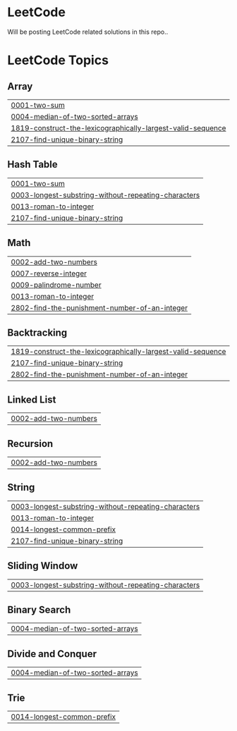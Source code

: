 # LeetCode
Will be posting LeetCode related solutions in this repo..

<!---LeetCode Topics Start-->
# LeetCode Topics
## Array
|  |
| ------- |
| [0001-two-sum](https://github.com/Narind1/LeetCode/tree/master/0001-two-sum) |
| [0004-median-of-two-sorted-arrays](https://github.com/Narind1/LeetCode/tree/master/0004-median-of-two-sorted-arrays) |
| [1819-construct-the-lexicographically-largest-valid-sequence](https://github.com/Narind1/LeetCode/tree/master/1819-construct-the-lexicographically-largest-valid-sequence) |
| [2107-find-unique-binary-string](https://github.com/Narind1/LeetCode/tree/master/2107-find-unique-binary-string) |
## Hash Table
|  |
| ------- |
| [0001-two-sum](https://github.com/Narind1/LeetCode/tree/master/0001-two-sum) |
| [0003-longest-substring-without-repeating-characters](https://github.com/Narind1/LeetCode/tree/master/0003-longest-substring-without-repeating-characters) |
| [0013-roman-to-integer](https://github.com/Narind1/LeetCode/tree/master/0013-roman-to-integer) |
| [2107-find-unique-binary-string](https://github.com/Narind1/LeetCode/tree/master/2107-find-unique-binary-string) |
## Math
|  |
| ------- |
| [0002-add-two-numbers](https://github.com/Narind1/LeetCode/tree/master/0002-add-two-numbers) |
| [0007-reverse-integer](https://github.com/Narind1/LeetCode/tree/master/0007-reverse-integer) |
| [0009-palindrome-number](https://github.com/Narind1/LeetCode/tree/master/0009-palindrome-number) |
| [0013-roman-to-integer](https://github.com/Narind1/LeetCode/tree/master/0013-roman-to-integer) |
| [2802-find-the-punishment-number-of-an-integer](https://github.com/Narind1/LeetCode/tree/master/2802-find-the-punishment-number-of-an-integer) |
## Backtracking
|  |
| ------- |
| [1819-construct-the-lexicographically-largest-valid-sequence](https://github.com/Narind1/LeetCode/tree/master/1819-construct-the-lexicographically-largest-valid-sequence) |
| [2107-find-unique-binary-string](https://github.com/Narind1/LeetCode/tree/master/2107-find-unique-binary-string) |
| [2802-find-the-punishment-number-of-an-integer](https://github.com/Narind1/LeetCode/tree/master/2802-find-the-punishment-number-of-an-integer) |
## Linked List
|  |
| ------- |
| [0002-add-two-numbers](https://github.com/Narind1/LeetCode/tree/master/0002-add-two-numbers) |
## Recursion
|  |
| ------- |
| [0002-add-two-numbers](https://github.com/Narind1/LeetCode/tree/master/0002-add-two-numbers) |
## String
|  |
| ------- |
| [0003-longest-substring-without-repeating-characters](https://github.com/Narind1/LeetCode/tree/master/0003-longest-substring-without-repeating-characters) |
| [0013-roman-to-integer](https://github.com/Narind1/LeetCode/tree/master/0013-roman-to-integer) |
| [0014-longest-common-prefix](https://github.com/Narind1/LeetCode/tree/master/0014-longest-common-prefix) |
| [2107-find-unique-binary-string](https://github.com/Narind1/LeetCode/tree/master/2107-find-unique-binary-string) |
## Sliding Window
|  |
| ------- |
| [0003-longest-substring-without-repeating-characters](https://github.com/Narind1/LeetCode/tree/master/0003-longest-substring-without-repeating-characters) |
## Binary Search
|  |
| ------- |
| [0004-median-of-two-sorted-arrays](https://github.com/Narind1/LeetCode/tree/master/0004-median-of-two-sorted-arrays) |
## Divide and Conquer
|  |
| ------- |
| [0004-median-of-two-sorted-arrays](https://github.com/Narind1/LeetCode/tree/master/0004-median-of-two-sorted-arrays) |
## Trie
|  |
| ------- |
| [0014-longest-common-prefix](https://github.com/Narind1/LeetCode/tree/master/0014-longest-common-prefix) |
<!---LeetCode Topics End-->
